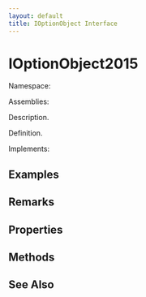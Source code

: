 ```yaml
---
layout: default
title: IOptionObject Interface
---
```


# IOptionObject2015

Namespace: 

Assemblies: 

Description.

Definition.

Implements: 

## Examples



## Remarks



## Properties



## Methods



## See Also

